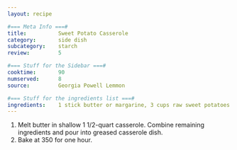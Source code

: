 ```yaml
---
layout: recipe

#=== Meta Info ===#
title: 			Sweet Potato Casserole
category:		side dish				
subcategory:	starch
review:			5

#=== Stuff for the Sidebar ===#
cooktime:		90
numserved:		8
source:			Georgia Powell Lemmon

#=== Stuff for the ingredients list ===#
ingredients:	1 stick butter or margarine, 3 cups raw sweet potatoes - grated, 1 cup sugar, ½ cup milk, 3 eggs, slightly beaten, 2 tbsps. dark Karo syrup, juice of 1 orange, peel of 1 orange, grated, 1 tsp. ground ginger, 1/8 tsp. ground nutmeg, 1/8 tsp. ground allspice, 1/8 tsp. cinnamon
---
```


1. Melt butter in shallow 1 1/2-quart casserole.  Combine remaining ingredients and pour into greased casserole dish.
2. Bake at 350 for one hour.
